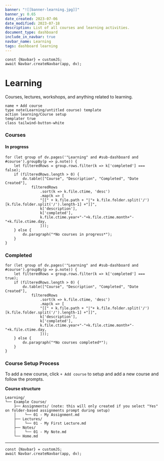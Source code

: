 ```yaml
---
banner: "![[banner-learning.jpg]]"
banner_y: 0.65
date_created: 2023-07-06
date_modified: 2023-07-18
description: List of all courses and learning activities.
document_type: dashboard
include_in_navbar: true
navbar_name: Learning
tags: dashboard learning
---
```

```dataviewjs
const {Navbar} = customJS;
await Navbar.createNavbar(app, dv); 
```
# Learning
Courses, lectures, workshops, and anything related to learning.

```button
name + Add course
type note(Learning/untitled course) template
action learning/Course setup
templater true
class tailwind-button-white
```

### Courses
#### In progress
```dataviewjs
for (let group of dv.pages('"Learning" and #sub-dashboard and #course').groupBy(p => p.note)) {
    let filteredRows = group.rows.filter(k => k['completed'] === false);
    if (filteredRows.length > 0) {
        dv.table(["Course", "Description", "Completed", "Date Created"], 
            filteredRows
                .sort(k => k.file.ctime, 'desc')
                .map(k => [
                "[[" + k.file.path + "|"+ k.file.folder.split('/')[k.file.folder.split('/').length-1] +"]]", 
                k['description'],
                k['completed'],
                k.file.ctime.year+"-"+k.file.ctime.month+"-"+k.file.ctime.day,
                ]));
    } else {
        dv.paragraph("*No courses in progress*");
    }
}
```

### Completed
```dataviewjs
for (let group of dv.pages('"Learning" and #sub-dashboard and #course').groupBy(p => p.note)) {
    let filteredRows = group.rows.filter(k => k['completed'] === true);
    if (filteredRows.length > 0) {
        dv.table(["Course", "Description", "Completed", "Date Created"], 
            filteredRows
                .sort(k => k.file.ctime, 'desc')
                .map(k => [
                "[[" + k.file.path + "|"+ k.file.folder.split('/')[k.file.folder.split('/').length-1] +"]]", 
                k['description'],
                k['completed'],
                k.file.ctime.year+"-"+k.file.ctime.month+"-"+k.file.ctime.day,
                ]));
    } else {
        dv.paragraph("*No courses completed*");
    }
}
```



### Course Setup Process
To add a new course, click `+ Add course` to setup and add a new course and follow the prompts.

**Course structure**
```
Learning/
└── Example Course/
	├── Assignments/ (note: this will only created if you select "Yes" on folder-based assignments prompt during setup)
	│    └── 01 - My Assignment.md
	├── Lectures/
	│    └── 01 - My First Lecture.md
	├── Notes/
	|    └── 01 - My Note.md
	└── Home.md
```

---
```dataviewjs
const {Navbar} = customJS;
await Navbar.createNavbar(app, dv); 
```